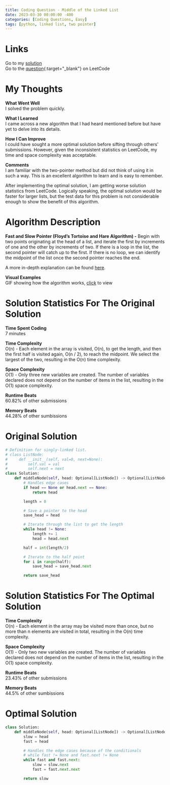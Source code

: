 ```yaml
---
title: Coding Question - Middle of the Linked List
date: 2023-03-30 00:00:00 -400
categories: [Coding Questions, Easy]
tags: [python, linked list, two pointer]
---
```


# Links

Go to my [solution](#optimal-solution)  
Go to the [question](https://leetcode.com/problems/middle-of-the-linked-list/){:target="\_blank"} on LeetCode

# My Thoughts  

**What Went Well**  
I solved the problem quickly.

**What I Learned**  
I came across a new algorithm that I had heard mentioned before but have yet to delve into its details.

**How I Can Improve**  
I could have sought a more optimal solution before sifting through others' submissions. However, given the inconsistent statistics on LeetCode, my time and space complexity was acceptable.

**Comments**  
I am familiar with the two-pointer method but did not think of using it in such a way. 
This is an excellent algorithm to learn and is easy to remember.  

After implementing the optimal solution, I am getting worse solution statistics from LeetCode. Logically speaking, the optimal solution would be faster for larger lists, but the test data for this problem is not considerable enough to show the benefit of this algorithm.

# Algorithm Description

**Fast and Slow Pointer (Floyd’s Tortoise and Hare Algorithm) -** Begin with two points originating at the head of a list, and iterate the first by increments of one and the other by increments of two. 
If there is a loop in the list, the second pointer will catch up to the first. 
If there is no loop, we can identify the midpoint of the list once the second pointer reaches the end.

A more in-depth explanation can be found [here](https://www.geeksforgeeks.org/how-does-floyds-slow-and-fast-pointers-approach-work/).

**Visual Examples**  
GIF showing how the algorithm works, [click](https://cdn.emre.me/2019-10-23-tortoise-and-hare.gif) to view 

# Solution Statistics For The Original Solution

**Time Spent Coding**  
7 minutes

**Time Complexity**  
O(n) - Each element in the array is visited, O(n), to get the length, and then the first half is visited again, O(n / 2), to reach the midpoint. We select the largest of the two, resulting in the O(n) time complexity.

**Space Complexity**  
O(1) - Only three new variables are created. 
The number of variables declared does not depend on the number of items in the list, resulting in the O(1) space complexity.

**Runtime Beats**  
60.82% of other submissions  

**Memory Beats**  
44.28% of other sumbissions  

# Original Solution  

```python
# Definition for singly-linked list.
# class ListNode:
#     def __init__(self, val=0, next=None):
#         self.val = val
#         self.next = next
class Solution:
    def middleNode(self, head: Optional[ListNode]) -> Optional[ListNode]:
        # Handles edge cases
        if head == None or head.next == None:
            return head

        length = 0

        # Save a pointer to the head
        save_head = head

        # Iterate through the list to get the length
        while head != None:
            length += 1
            head = head.next

        half = int(length/2)

        # Iterate to the half point
        for i in range(half):
            save_head = save_head.next

        return save_head
```

# Solution Statistics For The Optimal Solution

**Time Complexity**  
O(n) - Each element in the array may be visited more than once, but no more than n elements are visited in total, resulting in the O(n) time complexity.

**Space Complexity**  
O(1) - Only two new variables are created. 
The number of variables declared does not depend on the number of items in the list, resulting in the O(1) space complexity.

**Runtime Beats**  
23.43% of other submissions  

**Memory Beats**  
44.5% of other sumbissions  

# Optimal Solution

```python
class Solution:
    def middleNode(self, head: Optional[ListNode]) -> Optional[ListNode]:
        slow = head
        fast = head

        # Handles the edge cases because of the conditionals
        # while fast != None and fast.next != None
        while fast and fast.next:
            slow = slow.next
            fast = fast.next.next

        return slow
```
